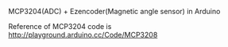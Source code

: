 MCP3204(ADC)      +      Ezencoder(Magnetic angle sensor) 
in Arduino

Reference of MCP3204 code is http://playground.arduino.cc/Code/MCP3208
